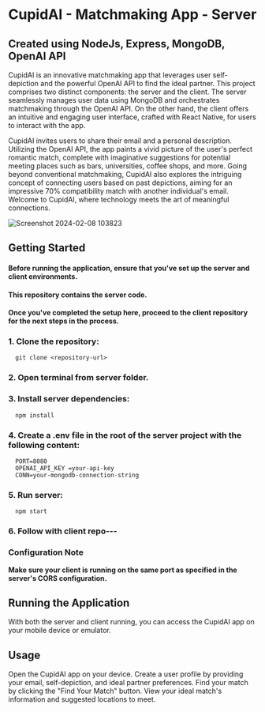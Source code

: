 # CupidAI - Matchmaking App - Server
## Created using NodeJs, Express, MongoDB, OpenAI API

CupidAI is an innovative matchmaking app that leverages user self-depiction and the powerful OpenAI API to find the ideal partner.
This project comprises two distinct components: the server and the client. The server seamlessly manages user data using MongoDB and
orchestrates matchmaking through the OpenAI API. On the other hand, the client offers an intuitive and engaging user interface,
crafted with React Native, for users to interact with the app.

CupidAI invites users to share their email and a personal description. Utilizing the OpenAI API, the app paints a vivid picture of the
user's perfect romantic match, complete with imaginative suggestions for potential meeting places such as bars, universities, coffee shops, and more.
Going beyond conventional matchmaking, CupidAI also explores the intriguing concept of connecting users based on past depictions, 
aiming for an impressive 70% compatibility match with another individual's email. Welcome to CupidAI, where technology meets the art of meaningful connections.


![Screenshot 2024-02-08 103823](https://github.com/brachaer/CupidAI/assets/145331020/4c85c5aa-252b-4eb6-a4b0-c9e65c5a7f5b)

## Getting Started
#### Before running the application, ensure that you've set up the server and client environments. 
#### This repository contains the server code. 
#### Once you've completed the setup here, proceed to the client repository for the next steps in the process.

### 1. Clone the repository:
      git clone <repository-url>
### 2.	Open terminal from server folder.
### 3.	Install server dependencies:
      npm install
### 4.	Create a .env file in the root of the server project with the following content:
      PORT=8080
      OPENAI_API_KEY =your-api-key
      CONN=your-mongodb-connection-string 
### 5.	Run server:
      npm start
### 6.	Follow with client repo---

### Configuration Note
**Make sure your client is running on the same port as specified in the server's CORS configuration.**

## Running the Application
With both the server and client running, you can access the CupidAI app on your mobile device or emulator.

## Usage
Open the CupidAI app on your device.
Create a user profile by providing your email, self-depiction, and ideal partner preferences.
Find your match by clicking the "Find Your Match" button.
View your ideal match's information and suggested locations to meet.
